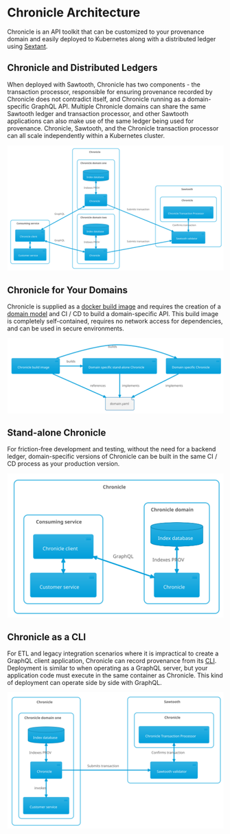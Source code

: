 # Chronicle Architecture

Chronicle is an API toolkit that can be customized to your provenance domain and
easily deployed to Kubernetes along with a distributed ledger using
[Sextant](https://btp.works/sextant).

## Chronicle and Distributed Ledgers

When deployed with Sawtooth, Chronicle has two components - the transaction
processor, responsible for ensuring provenance recorded by Chronicle does not
contradict itself, and Chronicle running as a domain-specific GraphQL API.
Multiple Chronicle domains can share the same Sawtooth ledger and transaction
processor, and other Sawtooth applications can also make use of the same ledger
being used for provenance. Chronicle, Sawtooth, and the Chronicle transaction
processor can all scale independently within a Kubernetes cluster.

![file](diagrams/out/deployment.svg)

## Chronicle for Your Domains

Chronicle is supplied as a [docker build image](./building.md) and requires the
creation of a [domain model](./domain_modeling.md) and CI / CD to build a
domain-specific API. This build image is completely self-contained, requires no
network access for dependencies, and can be used in secure environments.

![file](diagrams/out/domain_specific.svg)

## Stand-alone Chronicle

For friction-free development and testing, without the need for a backend ledger,
domain-specific versions of Chronicle can be built in the same CI / CD process
as your production version.

![file](diagrams/out/stand-alone-deployment.svg)

## Chronicle as a CLI

For ETL and legacy integration scenarios where it is impractical to create a
GraphQL client application, Chronicle can record provenance from its
[CLI](./cli.md). Deployment is similar to when operating as a GraphQL server,
but your application code must execute in the same container as Chronicle. This
kind of deployment can operate side by side with GraphQL.

![file](diagrams/out/deployment-cli.svg)
